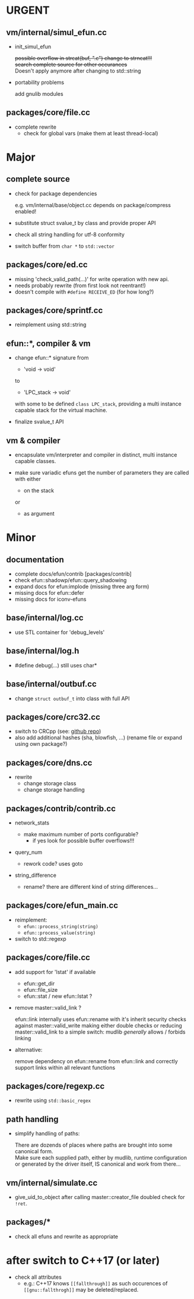 # URGENT #
## vm/internal/simul\_efun.cc ##
- init\_simul\_efun

    ~~possible overflow in strcat(buf, ".c") change to strncat!!!~~  
    ~~search complete source for other occurances~~  
    Doesn't apply anymore after changing to std::string
- portability problems

    add gnulib modules

## packages/core/file.cc ##
- complete rewrite
    - check for global vars (make them at least thread-local)

# Major #
## complete source ##
- check for package dependencies

    e.g. vm/internal/base/object.cc depends on package/compress enabled!
- substitute struct svalue\_t by class and provide proper API
- check all string handling for utf-8 conformity
- switch buffer from ```char *``` to ```std::vector```

## packages/core/ed.cc ##
- missing 'check\_valid\_path(...)' for write operation with new api.
- needs probably rewrite (from first look not reentrant!)
- doesn't compile with ```#define RECEIVE_ED``` (for how long?)

## packages/core/sprintf.cc ##
- reimplement using std::string

## efun::\*, compiler & vm ##
- change efun::\* signature from  
    - 'void -> void'

    to
    - 'LPC_stack -> void'

    with some to be defined ```class LPC_stack```, providing a multi instance
    capable stack for the virtual machine.
- finalize svalue_t API

## vm & compiler ##
- encapsulate vm/interpreter and compiler in distinct, multi instance capable
  classes.
- make sure variadic efuns get the number of parameters they are called with either
    - on the stack

    or
    - as argument

# Minor #
## documentation ##
- complete docs/efun/contrib [packages/contrib]
- check efun::shadowp/efun::query_shadowing
- expand docs for efun:implode (missing three arg form)
- missing docs for efun::defer
- missing docs for iconv-efuns

## base/internal/log.cc
- use STL container for 'debug_levels'

## base/internal/log.h
- \#define debug(...) still uses char\*

## base/internal/outbuf.cc ##
- change ```struct outbuf_t``` into class with full API

## packages/core/crc32.cc ##
- switch to CRCpp (see: [github repo](https://github.com/Shea690901/CRCpp "forked from d-bahr/CRCpp"))
- also add additional hashes (sha, blowfish, ...) (rename file or expand using own package?)

## packages/core/dns.cc ##
- rewrite
    - change storage class
    - change storage handling

## packages/contrib/contrib.cc ##
- network\_stats
    - make maximum number of ports configurable?
        - if yes look for possible buffer overflows!!!

- query\_num
    - rework code? uses goto

- string\_difference
    - rename? there are different kind of string differences...

## packages/core/efun_main.cc ##
- reimplement:
    - ```efun::process_string(string)```
    - ```efun::process_value(string)```
- switch to std::regexp

## packages/core/file.cc ##
- add support for 'lstat' if available
    - efun::get\_dir
    - efun::file\_size
    - efun::stat / new efun::lstat ?
- remove master::valid\_link ?

    efun::link internally uses efun::rename with it's inherit security checks
    against master::valid\_write making either double checks or reducing
    master::valid\_link to a simple switch: mudlib _generally_ allows / forbids
    linking
- alternative:

    remove dependency on efun::rename from efun::link and correctly support
    links within all relevant functions

## packages/core/regexp.cc ##
- rewrite using ```std::basic_regex```

## path handling ##
- simplify handling of paths:

    There are dozends of places where paths are brought into some canonical
    form.  
    Make sure each supplied path, either by mudlib, runtime configuration or
    generated by the driver itself, IS canonical and work from there...

## vm/internal/simulate.cc ##
- give_uid_to_object
    after calling master::creator_file doubled check for ```!ret```.

## packages/* ##
- check all efuns and rewrite as appropriate

# after switch to C++17 (or later) ##
- check all attributes
    - e.g.: C++17 knows ```[[fallthrough]]``` as such occurences of
      ```[[gnu::fallthrogh]]``` may be deleted/replaced.
